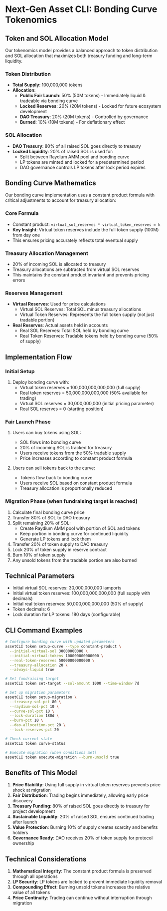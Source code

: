 # Next-Gen Asset CLI: Bonding Curve Tokenomics

## Token and SOL Allocation Model

Our tokenomics model provides a balanced approach to token distribution and SOL allocation that maximizes both treasury funding and long-term liquidity.

### Token Distribution

- **Total Supply**: 100,000,000 tokens
- **Allocation**:
  - **Public Fair Launch**: 50% (50M tokens) - Immediately liquid & tradeable via bonding curve
  - **Locked Reserves**: 20% (20M tokens) - Locked for future ecosystem development
  - **DAO Treasury**: 20% (20M tokens) - Controlled by governance
  - **Burned**: 10% (10M tokens) - For deflationary effect

### SOL Allocation

- **DAO Treasury**: 80% of all raised SOL goes directly to treasury
- **Locked Liquidity**: 20% of raised SOL is used for:
  - Split between Raydium AMM pool and bonding curve
  - LP tokens are minted and locked for a predetermined period
  - DAO governance controls LP tokens after lock period expires

## Bonding Curve Mathematics

Our bonding curve implementation uses a constant product formula with critical adjustments to account for treasury allocation:

### Core Formula

- Constant product: `virtual_sol_reserves * virtual_token_reserves = k`
- **Key Insight**: Virtual token reserves include the full token supply (100M) from day one
- This ensures pricing accurately reflects total eventual supply

### Treasury Allocation Management

- 20% of incoming SOL is allocated to treasury
- Treasury allocations are subtracted from virtual SOL reserves
- This maintains the constant product invariant and prevents pricing errors

### Reserves Management

- **Virtual Reserves**: Used for price calculations
  - Virtual SOL Reserves: Total SOL minus treasury allocations
  - Virtual Token Reserves: Represents the full token supply (not just tradable portion)
- **Real Reserves**: Actual assets held in accounts
  - Real SOL Reserves: Total SOL held by bonding curve
  - Real Token Reserves: Tradable tokens held by bonding curve (50% of supply)

## Implementation Flow

### Initial Setup

1. Deploy bonding curve with:
   - Virtual token reserves = 100,000,000,000,000 (full supply)
   - Real token reserves = 50,000,000,000,000 (50% available for trading)
   - Virtual SOL reserves = 30,000,000,000 (initial pricing parameter)
   - Real SOL reserves = 0 (starting position)

### Fair Launch Phase

1. Users can buy tokens using SOL:

   - SOL flows into bonding curve
   - 20% of incoming SOL is tracked for treasury
   - Users receive tokens from the 50% tradable supply
   - Price increases according to constant product formula

2. Users can sell tokens back to the curve:
   - Tokens flow back to bonding curve
   - Users receive SOL based on constant product formula
   - Treasury allocation is proportionally reduced

### Migration Phase (when fundraising target is reached)

1. Calculate final bonding curve price
2. Transfer 80% of SOL to DAO treasury
3. Split remaining 20% of SOL:
   - Create Raydium AMM pool with portion of SOL and tokens
   - Keep portion in bonding curve for continued liquidity
   - Generate LP tokens and lock them
4. Transfer 20% of token supply to DAO treasury
5. Lock 20% of token supply in reserve contract
6. Burn 10% of token supply
7. Any unsold tokens from the tradable portion are also burned

## Technical Parameters

- Initial virtual SOL reserves: 30,000,000,000 lamports
- Initial virtual token reserves: 100,000,000,000,000 (full supply with decimals)
- Initial real token reserves: 50,000,000,000,000 (50% of supply)
- Token decimals: 6
- Lock duration for LP tokens: 180 days (configurable)

## CLI Command Examples

```bash
# Configure bonding curve with updated parameters
assetCLI token setup-curve --type constant-product \
  --initial-virtual-sol 30000000000 \
  --initial-virtual-tokens 100000000000000 \
  --real-token-reserves 50000000000000 \
  --treasury-allocation 20 \
  --always-liquid true

# Set fundraising target
assetCLI token set-target --sol-amount 1000 --time-window 7d

# Set up migration parameters
assetCLI token setup-migration \
  --treasury-sol-pct 80 \
  --raydium-sol-pct 10 \
  --curve-sol-pct 10 \
  --lock-duration 180d \
  --burn-pct 10 \
  --dao-allocation-pct 20 \
  --lock-reserves-pct 20

# Check current state
assetCLI token curve-status

# Execute migration (when conditions met)
assetCLI token execute-migration --burn-unsold true
```

## Benefits of This Model

1. **Price Stability**: Using full supply in virtual token reserves prevents price shock at migration
2. **Fair Distribution**: Trading begins immediately, allowing early price discovery
3. **Treasury Funding**: 80% of raised SOL goes directly to treasury for project development
4. **Sustainable Liquidity**: 20% of raised SOL ensures continued trading after launch
5. **Value Protection**: Burning 10% of supply creates scarcity and benefits holders
6. **Governance Ready**: DAO receives 20% of token supply for protocol ownership

## Technical Considerations

1. **Mathematical Integrity**: The constant product formula is preserved through all operations
2. **LP Security**: LP tokens are locked to prevent immediate liquidity removal
3. **Compounding Effect**: Burning unsold tokens increases the relative value of all tokens
4. **Price Continuity**: Trading can continue without interruption through migration
